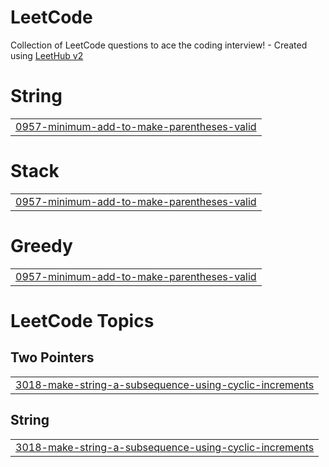 # LeetCode
Collection of LeetCode questions to ace the coding interview! - Created using [LeetHub v2](https://github.com/arunbhardwaj/LeetHub-2.0)


# String
|  |
| ------- |
| [0957-minimum-add-to-make-parentheses-valid](https://github.com/huy125/LeetCode/tree/master/0957-minimum-add-to-make-parentheses-valid) |
# Stack
|  |
| ------- |
| [0957-minimum-add-to-make-parentheses-valid](https://github.com/huy125/LeetCode/tree/master/0957-minimum-add-to-make-parentheses-valid) |
# Greedy
|  |
| ------- |
| [0957-minimum-add-to-make-parentheses-valid](https://github.com/huy125/LeetCode/tree/master/0957-minimum-add-to-make-parentheses-valid) |
<!---LeetCode Topics Start-->
# LeetCode Topics
## Two Pointers
|  |
| ------- |
| [3018-make-string-a-subsequence-using-cyclic-increments](https://github.com/huy125/LeetCode/tree/master/3018-make-string-a-subsequence-using-cyclic-increments) |
## String
|  |
| ------- |
| [3018-make-string-a-subsequence-using-cyclic-increments](https://github.com/huy125/LeetCode/tree/master/3018-make-string-a-subsequence-using-cyclic-increments) |
<!---LeetCode Topics End-->